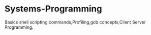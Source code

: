 # Systems-Programming

Basics shell scripting commands,Profiling,gdb concepts,Client Server Programming.
